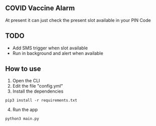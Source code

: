 ## COVID Vaccine Alarm

At present it can just check the present slot available in your PIN Code

## TODO 
- Add SMS trigger when slot available 
- Run in background and alert when available 
            
## How to use 

1. Open the CLI 
2. Edit the file "config.yml"
3. Install the dependencies
```
pip3 install -r requirements.txt
```
4. Run the app
```
python3 main.py
```